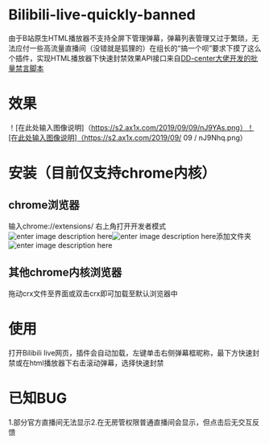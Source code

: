 <h1 id="bilibili-live-quickly-banned">Bilibili-live-quickly-banned</h1>
<p>由于B站原生HTML播放器不支持全屏下管理弹幕，弹幕列表管理又过于繁琐，无法应付一些高流量直播间（没错就是狐狸的）在组长的“搞一个呗”要求下摸了这么个插件，实现HTML播放器下快速封禁效果API接口来自<a href="https://github.com/dd-center/bilibili-live-noscript">DD-center大佬开发的批量禁言脚本</a></p>
<h1 id="效果">效果</h1>
<p>！[在此处输入图像说明]（<a href="https://s2.ax1x.com/2019/09/09/nJ9YAs.png%EF%BC%89%EF%BC%81%5B%E5%9C%A8%E6%AD%A4%E5%A4%84%E8%BE%93%E5%85%A5%E5%9B%BE%E5%83%8F%E8%AF%B4%E6%98%8E%5D%EF%BC%88https://s2.ax1x.com/2019/09/">https://s2.ax1x.com/2019/09/09/nJ9YAs.png）！[在此处输入图像说明]（https://s2.ax1x.com/2019/09/</a> 09 / nJ9Nhq.png）</p>
<h1 id="安装（目前仅支持chrome内核）">安装（目前仅支持chrome内核）</h1>
<h2 id="chrome浏览器">chrome浏览器</h2>
<p>输入chrome://extensions/ 右上角打开开发者模式<img src="https://s2.ax1x.com/2019/09/09/nJ96E9.png" alt="enter image description here"><img src="https://s2.ax1x.com/2019/09/09/nJ9g41.png" alt="enter image description here">添加文件夹<img src="https://s2.ax1x.com/2019/09/09/nJ9cNR.png" alt="enter image description here"></p>
<h2 id="其他chrome内核浏览器">其他chrome内核浏览器</h2>
<p>拖动crx文件至界面或双击crx即可加载至默认浏览器中</p>
<h1 id="使用">使用</h1>
<p>打开Bilibili live网页，插件会自动加载，左键单击右侧弹幕框昵称，最下方快速封禁或在html播放器下右击滚动弹幕，选择快速封禁</p>
<h1 id="已知bug">已知BUG</h1>
<p>1.部分官方直播间无法显示2.在无房管权限普通直播间会显示，但点击后无交互反馈</p>

